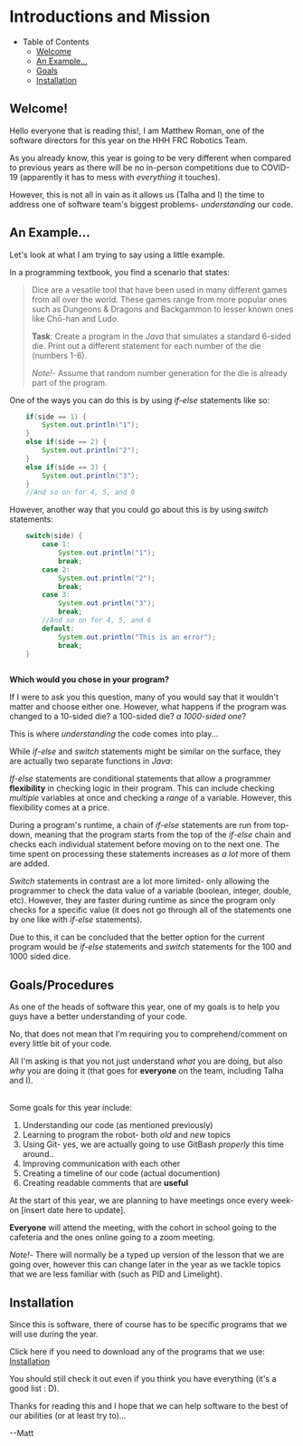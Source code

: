 # Introductions and Mission

* Table of Contents
  * [Welcome](#welcome)
  * [An Example...](#an-example)
  * [Goals](#goals)
  * [Installation](#installation)

## Welcome!

Hello everyone that is reading this!, I am Matthew Roman, one of the software directors for this year on the HHH FRC Robotics Team.

As you already know, this year is going to be very different when compared to previous years as there will be no in-person competitions due to COVID-19 (apparently it has to mess with *everything* it touches).

However, this is not all in vain as it allows us (Talha and I) the time to address one of software team's biggest problems-  *understanding* our code.

## An Example...

Let's look at what I am trying to say using a little example.

In a programming textbook, you find a scenario that states:

> Dice are a vesatile tool that have been used in many different games from all over the world. These games range from more popular ones such as Dungeons & Dragons and Backgammon to lesser known ones like Chō-han and Ludo.
>
> **Task**:  Create a program in the *Java* that simulates a standard 6-sided die. Print out a different statement for each number of the die (numbers 1-6).
>
>*Note!*- Assume that random number generation for the die is already part of the program.

One of the ways you can do this is by using *if-else* statements like so:

```Java
    if(side == 1) {
        System.out.println("1");
    }
    else if(side == 2) {
        System.out.println("2");
    }
    else if(side == 3) {
        System.out.println("3");
    }
    //And so on for 4, 5, and 6
```

However, another way that you could go about this is by using *switch* statements: 

```Java
    switch(side) {
        case 1:
            System.out.println("1");
            break;
        case 2:
            System.out.println("2");
            break;
        case 3:
            System.out.println("3");
            break;
        //And so on for 4, 5, and 6
        default:
            System.out.println("This is an error");
            break;
    }
    
```

**Which would you chose in your program?**

If I were to ask you this question, many of you would say that it wouldn't matter and choose either one. However, what happens if the program was changed to a 10-sided die? a 100-sided die? *a 1000-sided one*?

This is where *understanding* the code comes into play...

While *if-else* and *switch* statements might be similar on the surface, they are actually two separate functions in *Java*:

*If-else* statements are conditional statements that allow a programmer **flexibility** in checking logic in their program. This can include checking *multiple* variables at once and checking a *range* of a variable. However, this flexibility comes at a price.

During a program's runtime, a chain of *if-else* statements are run from top-down, meaning that the program starts from the top of the *if-else* chain and checks each individual statement before moving on to the next one. The time spent on processing these statements increases as *a lot* more of them are added.

*Switch* statements in contrast are a lot more limited- only allowing the programmer to check the data value of a variable (boolean, integer, double, etc). However, they are faster during runtime as since the program only checks for a specific value (it does not go through all of the statements one by one like with *if-else* statements).

Due to this, it can be concluded that the better option for the current program would be *if-else* statements and *switch* statements for the 100 and 1000 sided dice.

## Goals/Procedures

As one of the heads of software this year, one of my goals is to help you guys have a better understanding of your code.

No, that does not mean that I'm requiring you to comprehend/comment on every little bit of your code.

All I'm asking is that you not just understand *what* you are doing, but also *why* you are doing it (that goes for **everyone** on the team, including Talha and I).
<br/>
<br/>

Some goals for this year include:

1. Understanding our code (as mentioned previously)
2. Learning to program the robot- both *old* and *new* topics
3. Using Git- yes, we are actually going to use GitBash *properly* this time around..
4. Improving communication with each other
5. Creating a timeline of our code (actual documention)
6. Creating readable comments that are **useful**

At the start of this year, we are planning to have meetings once every week- on [insert date here to update]. 

**Everyone** will attend the meeting, with the cohort in school going to the cafeteria and the ones online going to a zoom meeting.

*Note!*- There will normally be a typed up version of the lesson that we are going over, however this can change later in the year as we tackle topics that we are less familiar with (such as PID and Limelight).

## Installation

Since this is software, there of course has to be specific programs that we will use during the year.

Click here if you need to download any of the programs that we use: [Installation](Installation.md##programs-to-install)

You should still check it out even if you think you have everything (it's a good list : D).

Thanks for reading this and I hope that we can help software to the best of our abilities (or at least try to)...

--Matt
